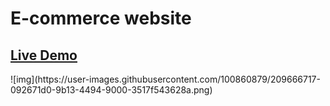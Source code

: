 # E-commerce website
<h2><a href="https://shopping-37a99.web.app/">Live Demo</a></h2>
![img](https://user-images.githubusercontent.com/100860879/209666717-092671d0-9b13-4494-9000-3517f543628a.png)
